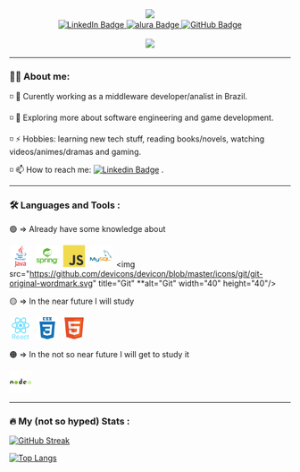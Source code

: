 <div id = "header" align = "center">
  <img src = "https://media.giphy.com/media/SFK0E6kYjfIlI4xwEr/giphy.gif">
</div>

<div id = "badges" align = "center">
  <a href = "https://www.linkedin.com/in/ugo-sakai-89b24179/">
    <img src = "https://img.shields.io/badge/LinkedIn-blue?style=for-the-badge&logo=linkedin&logoColor=white" alt="LinkedIn Badge"/>
  </a>
  <a href = "https://cursos.alura.com.br/user/ugo-tomio">
    <img src = "https://img.shields.io/badge/alura-darkblue?style=for-the-badge&logo=alura&logoColor=white" alt="alura Badge">
  </a>
  <a href = "https://github.com/UgoTFS">
    <img src = "https://img.shields.io/badge/github-black?style=for-the-badge&logo=github&logoColor=white" alt="GitHub Badge">
  </a>
</div>

<div id = "profile views" align = "center">
  <img src = "https://komarev.com/ghpvc/?username=UgoTFS&style=flat-square&color=blue" alt=""/>
</div>

<div align = "center">
  <img src = "https://media.giphy.com/media/2IudUHdI075HL02Pkk/giphy.gif">
</div>

---

### 👨‍💻 About me:

 ◽ 🔭 Curently working as a middleware developer/analist in Brazil. 

 ◽ 🌱 Exploring more about software engineering and game development.

 ◽ ⚡ Hobbies: learning new tech stuff, reading books/novels, watching videos/animes/dramas and gaming.

 ◽ 📫 How to reach me: [![Linkedin Badge](https://img.shields.io/badge/LinkedIn-blue?style=flat&logo=Linkedin&logoColor=white)](https://www.linkedin.com/in/ugo-sakai-89b24179/) .

 ---

### 🛠️ Languages and Tools :

<div>
  🟢 => Already have some knowledge about
  
  <img src="https://github.com/devicons/devicon/blob/master/icons/java/java-original-wordmark.svg" title="Java" alt="Java" width="40" height="40"/>&nbsp;
  <img src="https://github.com/devicons/devicon/blob/master/icons/spring/spring-original-wordmark.svg" title="Spring" alt="Spring" width="40" height="40"/>&nbsp; 
  <img src="https://github.com/devicons/devicon/blob/master/icons/javascript/javascript-original.svg" title="JavaScript" alt="JavaScript" width="40" height="40"/>&nbsp;
  <img src="https://github.com/devicons/devicon/blob/master/icons/mysql/mysql-original-wordmark.svg" title="MySQL"  alt="MySQL" width="40" height="40"/>&nbsp;
  <img src="https://github.com/devicons/devicon/blob/master/icons/git/git-original-wordmark.svg" title="Git" **alt="Git" width="40" height="40"/>&nbsp;
</div>
<div>
  🟡 => In the near future I will study
  
  <img src="https://github.com/devicons/devicon/blob/master/icons/react/react-original-wordmark.svg" title="React" alt="React" width="40" height="40"/>&nbsp;
  <img src="https://github.com/devicons/devicon/blob/master/icons/css3/css3-plain-wordmark.svg"  title="CSS3" alt="CSS" width="40" height="40"/>&nbsp;
  <img src="https://github.com/devicons/devicon/blob/master/icons/html5/html5-original.svg" title="HTML5" alt="HTML" width="40" height="40"/>&nbsp;
</div>
<div>
  🟠 => In the not so near future I will get to study it
  
  <img src="https://github.com/devicons/devicon/blob/master/icons/nodejs/nodejs-original-wordmark.svg" title="NodeJS" alt="NodeJS" width="40" height="40"/>&nbsp;
</div>
 
---

### 🔥 My (not so hyped) Stats :

[![GitHub Streak](https://streak-stats.demolab.com?user=ugotfs&theme=monokai&border_radius=5&mode=weekly&card_width=600)](https://git.io/streak-stats)

[![Top Langs](https://github-readme-stats.vercel.app/api/top-langs/?username=ugotfs&theme=monokai&border_radius=5&mode=weekly&card_width=600)](https://github.com/anuraghazra/github-readme-stats)
